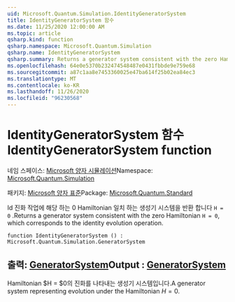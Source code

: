 ```yaml
---
uid: Microsoft.Quantum.Simulation.IdentityGeneratorSystem
title: IdentityGeneratorSystem 함수
ms.date: 11/25/2020 12:00:00 AM
ms.topic: article
qsharp.kind: function
qsharp.namespace: Microsoft.Quantum.Simulation
qsharp.name: IdentityGeneratorSystem
qsharp.summary: Returns a generator system consistent with the zero Hamiltonian `H = 0`, which corresponds to the identity evolution operation.
ms.openlocfilehash: 64e0e5370b232474548487e0431fbbde9e759e68
ms.sourcegitcommit: a87c1aa8e7453360025e47ba614f25b02ea84ec3
ms.translationtype: MT
ms.contentlocale: ko-KR
ms.lasthandoff: 11/26/2020
ms.locfileid: "96230568"
---
```

# <a name="identitygeneratorsystem-function"></a><span data-ttu-id="9adde-102">IdentityGeneratorSystem 함수</span><span class="sxs-lookup"><span data-stu-id="9adde-102">IdentityGeneratorSystem function</span></span>

<span data-ttu-id="9adde-103">네임 스페이스: [Microsoft 양자 시뮬레이션](xref:Microsoft.Quantum.Simulation)</span><span class="sxs-lookup"><span data-stu-id="9adde-103">Namespace: [Microsoft.Quantum.Simulation](xref:Microsoft.Quantum.Simulation)</span></span>

<span data-ttu-id="9adde-104">패키지: [Microsoft 양자 표준](https://nuget.org/packages/Microsoft.Quantum.Standard)</span><span class="sxs-lookup"><span data-stu-id="9adde-104">Package: [Microsoft.Quantum.Standard](https://nuget.org/packages/Microsoft.Quantum.Standard)</span></span>


<span data-ttu-id="9adde-105">Id 진화 작업에 해당 하는 0 Hamiltonian 일치 하는 생성기 시스템을 반환 합니다 `H = 0` .</span><span class="sxs-lookup"><span data-stu-id="9adde-105">Returns a generator system consistent with the zero Hamiltonian `H = 0`, which corresponds to the identity evolution operation.</span></span>

```qsharp
function IdentityGeneratorSystem () : Microsoft.Quantum.Simulation.GeneratorSystem
```


## <a name="output--generatorsystem"></a><span data-ttu-id="9adde-106">출력: [GeneratorSystem](xref:Microsoft.Quantum.Simulation.GeneratorSystem)</span><span class="sxs-lookup"><span data-stu-id="9adde-106">Output : [GeneratorSystem](xref:Microsoft.Quantum.Simulation.GeneratorSystem)</span></span>

<span data-ttu-id="9adde-107">Hamiltonian $H = $0의 진화를 나타내는 생성기 시스템입니다.</span><span class="sxs-lookup"><span data-stu-id="9adde-107">A generator system representing evolution under the Hamiltonian $H = 0$.</span></span>